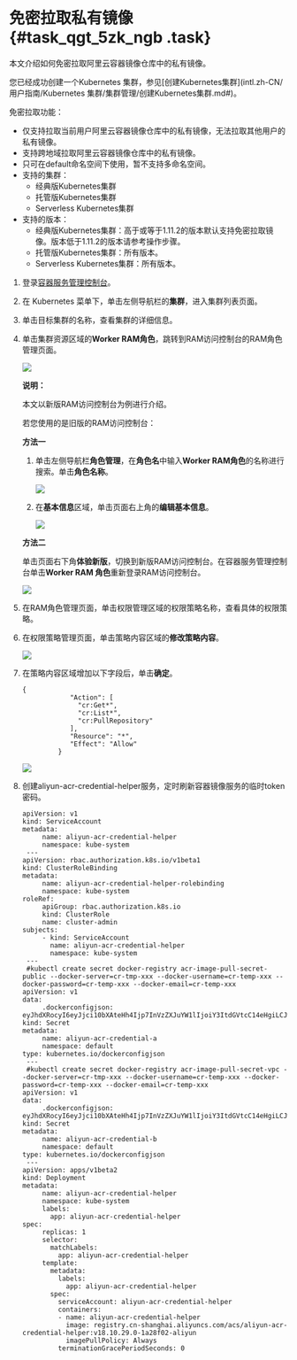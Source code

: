 # 免密拉取私有镜像 {#task_qgt_5zk_ngb .task}

本文介绍如何免密拉取阿里云容器镜像仓库中的私有镜像。

您已经成功创建一个Kubernetes 集群，参见[创建Kubernetes集群](intl.zh-CN/用户指南/Kubernetes 集群/集群管理/创建Kubernetes集群.md#)。

免密拉取功能：

-   仅支持拉取当前用户阿里云容器镜像仓库中的私有镜像，无法拉取其他用户的私有镜像。
-   支持跨地域拉取阿里云容器镜像仓库中的私有镜像。
-   只可在default命名空间下使用，暂不支持多命名空间。
-   支持的集群：
    -   经典版Kubernetes集群
    -   托管版Kubernetes集群
    -   Serverless Kubernetes集群
-   支持的版本：
    -   经典版Kubernetes集群：高于或等于1.11.2的版本默认支持免密拉取镜像。版本低于1.11.2的版本请参考操作步骤。
    -   托管版Kubernetes集群：所有版本。
    -   Serverless Kubernetes集群：所有版本。

1.  登录[容器服务管理控制台](https://cs.console.aliyun.com/)。 
2.  在 Kubernetes 菜单下，单击左侧导航栏的**集群**，进入集群列表页面。 
3.  单击目标集群的名称，查看集群的详细信息。 
4.  单击集群资源区域的**Worker RAM角色**，跳转到RAM访问控制台的RAM角色管理页面。 

    ![](http://static-aliyun-doc.oss-cn-hangzhou.aliyuncs.com/assets/img/115357/154820803137782_zh-CN.png)

    **说明：** 

    本文以新版RAM访问控制台为例进行介绍。

    若您使用的是旧版的RAM访问控制台：

    **方法一**

    1.  单击左侧导航栏**角色管理**，在**角色名**中输入**Worker RAM角色**的名称进行搜索。单击**角色名称**。

        ![](http://static-aliyun-doc.oss-cn-hangzhou.aliyuncs.com/assets/img/115357/154820803137792_zh-CN.png)

    2.  在**基本信息**区域，单击页面右上角的**编辑基本信息**。

        ![](http://static-aliyun-doc.oss-cn-hangzhou.aliyuncs.com/assets/img/115357/154820803137793_zh-CN.png)

    **方法二**

    单击页面右下角**体验新版**，切换到新版RAM访问控制台。在容器服务管理控制台单击**Worker RAM 角色**重新登录RAM访问控制台。

    ![](http://static-aliyun-doc.oss-cn-hangzhou.aliyuncs.com/assets/img/115357/154820803137796_zh-CN.png)

5.  在RAM角色管理页面，单击权限管理区域的权限策略名称，查看具体的权限策略。 
6.  在权限策略管理页面，单击策略内容区域的**修改策略内容**。 

    ![](http://static-aliyun-doc.oss-cn-hangzhou.aliyuncs.com/assets/img/115357/154820803137815_zh-CN.png)

7.  在策略内容区域增加以下字段后，单击**确定**。 

    ```
    {
                "Action": [
                  "cr:Get*",
                  "cr:List*",
                  "cr:PullRepository"
                ],
                "Resource": "*",
                "Effect": "Allow"
             }
    ```

    ![](http://static-aliyun-doc.oss-cn-hangzhou.aliyuncs.com/assets/img/115357/154820803137816_zh-CN.png)

8.  创建aliyun-acr-credential-helper服务，定时刷新容器镜像服务的临时token密码。 

    ```
    apiVersion: v1
    kind: ServiceAccount
    metadata:
         name: aliyun-acr-credential-helper
         namespace: kube-system
     ---
    apiVersion: rbac.authorization.k8s.io/v1beta1
    kind: ClusterRoleBinding
    metadata:
         name: aliyun-acr-credential-helper-rolebinding
         namespace: kube-system
    roleRef:
         apiGroup: rbac.authorization.k8s.io
         kind: ClusterRole
         name: cluster-admin
    subjects:
         - kind: ServiceAccount
           name: aliyun-acr-credential-helper
           namespace: kube-system
     ---
     #kubectl create secret docker-registry acr-image-pull-secret-public --docker-server=cr-tmp-xxx --docker-username=cr-temp-xxx --docker-password=cr-temp-xxx --docker-email=cr-temp-xxx
    apiVersion: v1
    data:
         .dockerconfigjson: eyJhdXRocyI6eyJjci10bXAteHh4Ijp7InVzZXJuYW1lIjoiY3ItdGVtcC14eHgiLCJwYXNzd29yZCI6ImNyLXRlbXAteHh4IiwiZW1haWwiOiJjci10ZW1wLXh4eCIsImF1dGgiOiJZM0l0ZEdWdGNDMTRlSGc2WTNJdGRHVnRjQzE0ZUhnPSJ9fX0=
    kind: Secret
    metadata:
         name: aliyun-acr-credential-a
         namespace: default
    type: kubernetes.io/dockerconfigjson
     ---
     #kubectl create secret docker-registry acr-image-pull-secret-vpc --docker-server=cr-tmp-xxx --docker-username=cr-temp-xxx --docker-password=cr-temp-xxx --docker-email=cr-temp-xxx
    apiVersion: v1
    data:
         .dockerconfigjson: eyJhdXRocyI6eyJjci10bXAteHh4Ijp7InVzZXJuYW1lIjoiY3ItdGVtcC14eHgiLCJwYXNzd29yZCI6ImNyLXRlbXAteHh4IiwiZW1haWwiOiJjci10ZW1wLXh4eCIsImF1dGgiOiJZM0l0ZEdWdGNDMTRlSGc2WTNJdGRHVnRjQzE0ZUhnPSJ9fX0=
    kind: Secret
    metadata:
         name: aliyun-acr-credential-b
         namespace: default
    type: kubernetes.io/dockerconfigjson
     ---
    apiVersion: apps/v1beta2
    kind: Deployment
    metadata:
         name: aliyun-acr-credential-helper
         namespace: kube-system
         labels:
           app: aliyun-acr-credential-helper
    spec:
         replicas: 1
         selector:
           matchLabels:
             app: aliyun-acr-credential-helper
         template:
           metadata:
             labels:
               app: aliyun-acr-credential-helper
           spec:
             serviceAccount: aliyun-acr-credential-helper
             containers:
             - name: aliyun-acr-credential-helper
               image: registry.cn-shanghai.aliyuncs.com/acs/aliyun-acr-credential-helper:v18.10.29.0-1a28f02-aliyun
               imagePullPolicy: Always
             terminationGracePeriodSeconds: 0
    ```


